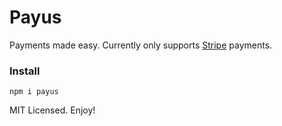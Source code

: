 # Payus

Payments made easy. Currently only supports [Stripe](https://stripe.com) payments.

### Install

```
npm i payus
```

MIT Licensed. Enjoy!
